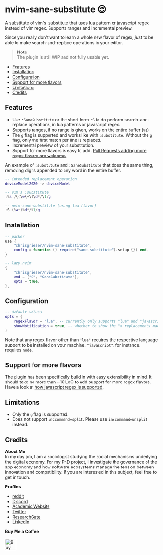 # nvim-sane-substitute 😌
A substitute of vim's :substitute that uses lua pattern or javascript regex instead of vim regex. Supports ranges and incremental preview.

Since you really don't want to learn a whole new flavor of regex, *just* to be able to make search-and-replace operations in your editor.

> __Note__  
> The plugin is still WIP and not fully usable yet.

<!--toc:start-->
- [Features](#features)
- [Installation](#installation)
- [Configuration](#configuration)
- [Support for more flavors](#support-for-more-flavors)
- [Limitations](#limitations)
- [Credits](#credits)
<!--toc:end-->

## Features
- Use `:SaneSubstitute` or the short form `:S` to do perform search-and-replace
  operations, in lua patterns or javascript regex.
- Supports ranges, if no range is given, works on the entire buffer (`%s`)
- The `g` flag is supported and works like with `:substitute`. Without the `g`
  flag, only the first match per line is replaced.
- Incremental preview of your substitution.
- Support for more flavors is easy to add. [Pull Requests adding more regex flavors are welcome.](#support-for-more-flavors)

An example of `:substitute` and `:SaneSubstitute` that does the same thing, removing digits appended to any word in the entire buffer.

```lua
-- intended replacement operation
deviceModel2020 -> deviceModel

-- vim's :substitute
:%s /\(\w\+\)\d*/\1/g

-- nvim-sane-substitute (using lua flavor)
:S (%w+)%d*/%1/g

```

## Installation

```lua
-- packer
use {
	"chrisgrieser/nvim-sane-substitute",
	config = function () require("sane-substitute").setup({}) end,
}

-- lazy.nvim
{
	"chrisgrieser/nvim-sane-substitute",
	cmd = {"S", "SaneSubstitute"},
	opts = true,
},
```

## Configuration

```lua
-- default values
opts = {
	regexFlavor = "lua", -- currently only supports "lua" and "javascript"
	showNotification = true, -- whether to show the "x replacements made" notification
}
```

Note that any regex flavor other than `"lua"` requires the respective language support to be installed on your machine. `"javascript"`, for instance, requires `node`.

## Support for more flavors
The plugin has been specifically build in with easy extensibility in mind. It should take no more than ~10 LoC to add support for more regex flavors. Have a look at [how javascript regex is supported](./lua/regex/flavors/javascript.lua).

## Limitations
- Only the `g` flag is supported.
- Does not support `inccommand=split`. Please use `inccommand=unsplit` instead.

## Credits
<!-- vale Google.FirstPerson = NO -->
__About Me__  
In my day job, I am a sociologist studying the social mechanisms underlying the digital economy. For my PhD project, I investigate the governance of the app economy and how software ecosystems manage the tension between innovation and compatibility. If you are interested in this subject, feel free to get in touch.

__Profiles__  
- [reddit](https://www.reddit.com/user/pseudometapseudo)
- [Discord](https://discordapp.com/users/462774483044794368/)
- [Academic Website](https://chris-grieser.de/)
- [Twitter](https://twitter.com/pseudo_meta)
- [ResearchGate](https://www.researchgate.net/profile/Christopher-Grieser)
- [LinkedIn](https://www.linkedin.com/in/christopher-grieser-ba693b17a/)

__Buy Me a Coffee__  
<br>
<a href='https://ko-fi.com/Y8Y86SQ91' target='_blank'><img height='36' style='border:0px;height:36px;' src='https://cdn.ko-fi.com/cdn/kofi1.png?v=3' border='0' alt='Buy Me a Coffee at ko-fi.com' /></a>
